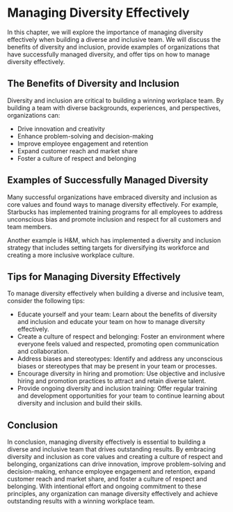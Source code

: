 Managing Diversity Effectively
================================================================================

In this chapter, we will explore the importance of managing diversity effectively when building a diverse and inclusive team. We will discuss the benefits of diversity and inclusion, provide examples of organizations that have successfully managed diversity, and offer tips on how to manage diversity effectively.

The Benefits of Diversity and Inclusion
---------------------------------------

Diversity and inclusion are critical to building a winning workplace team. By building a team with diverse backgrounds, experiences, and perspectives, organizations can:

* Drive innovation and creativity
* Enhance problem-solving and decision-making
* Improve employee engagement and retention
* Expand customer reach and market share
* Foster a culture of respect and belonging

Examples of Successfully Managed Diversity
------------------------------------------

Many successful organizations have embraced diversity and inclusion as core values and found ways to manage diversity effectively. For example, Starbucks has implemented training programs for all employees to address unconscious bias and promote inclusion and respect for all customers and team members.

Another example is H\&M, which has implemented a diversity and inclusion strategy that includes setting targets for diversifying its workforce and creating a more inclusive workplace culture.

Tips for Managing Diversity Effectively
---------------------------------------

To manage diversity effectively when building a diverse and inclusive team, consider the following tips:

* Educate yourself and your team: Learn about the benefits of diversity and inclusion and educate your team on how to manage diversity effectively.
* Create a culture of respect and belonging: Foster an environment where everyone feels valued and respected, promoting open communication and collaboration.
* Address biases and stereotypes: Identify and address any unconscious biases or stereotypes that may be present in your team or processes.
* Encourage diversity in hiring and promotion: Use objective and inclusive hiring and promotion practices to attract and retain diverse talent.
* Provide ongoing diversity and inclusion training: Offer regular training and development opportunities for your team to continue learning about diversity and inclusion and build their skills.

Conclusion
----------

In conclusion, managing diversity effectively is essential to building a diverse and inclusive team that drives outstanding results. By embracing diversity and inclusion as core values and creating a culture of respect and belonging, organizations can drive innovation, improve problem-solving and decision-making, enhance employee engagement and retention, expand customer reach and market share, and foster a culture of respect and belonging. With intentional effort and ongoing commitment to these principles, any organization can manage diversity effectively and achieve outstanding results with a winning workplace team.
